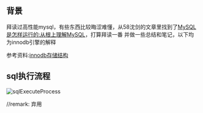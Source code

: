 ## 背景 
拜读过高性能mysql，有些东西比较晦涩难懂，从58沈剑的文章里找到了[MySQL是怎样运行的:从根上理解MySQL](https://juejin.im/book/5bffcbc9f265da614b11b731/section/5bffdbf06fb9a049f570dc4f#heading-1)，打算拜读一番
并做一些总结和笔记，以下均为innodb引擎的解释

参考资料:[innodb存储结构](https://github.com/jeremycole/innodb_ruby)
## sql执行流程
![sqlExecuteProcess](../_media/sql.png)


//remark: 弃用
 






